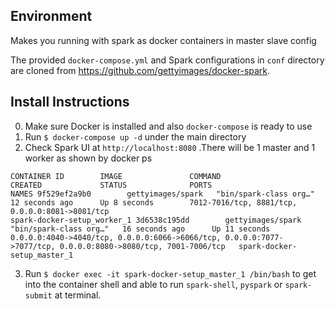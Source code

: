 ## Environment
Makes you running with spark as docker containers in master slave config

The provided `docker-compose.yml` and Spark configurations in `conf` directory are cloned from <https://github.com/gettyimages/docker-spark>.

## Install Instructions

0. Make sure Docker is installed and also `docker-compose` is ready to use
1. Run `$ docker-compose up -d` under the main  directory
2. Check Spark UI at `http://localhost:8080` .There will be 1 master and 1 worker as shown by docker ps

`CONTAINER ID        IMAGE               COMMAND                  CREATED             STATUS              PORTS                                                                                                           NAMES
9f529ef2a9b0        gettyimages/spark   "bin/spark-class org…"   12 seconds ago      Up 8 seconds        7012-7016/tcp, 8881/tcp, 0.0.0.0:8081->8081/tcp                                                                 spark-docker-setup_worker_1
3d6538c195dd        gettyimages/spark   "bin/spark-class org…"   16 seconds ago      Up 11 seconds       0.0.0.0:4040->4040/tcp, 0.0.0.0:6066->6066/tcp, 0.0.0.0:7077->7077/tcp, 0.0.0.0:8080->8080/tcp, 7001-7006/tcp   spark-docker-setup_master_1`

3. Run `$ docker exec -it spark-docker-setup_master_1 /bin/bash` to get into the container shell and able to run  `spark-shell`, `pyspark` or `spark-submit` at terminal.

